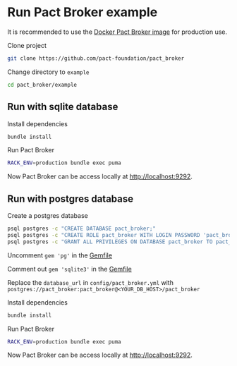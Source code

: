 # Run Pact Broker example

It is recommended to use the [Docker Pact Broker image][docker-pact-broker] for production use.

Clone project

```bash
git clone https://github.com/pact-foundation/pact_broker
```

Change directory to `example`

```bash
cd pact_broker/example
```

## Run with sqlite database

Install dependencies

```bash
bundle install
```

Run Pact Broker

```bash
RACK_ENV=production bundle exec puma
```

Now Pact Broker can be access locally at [http://localhost:9292](http://localhost:9292).

## Run with postgres database

Create a postgres database

```bash
psql postgres -c "CREATE DATABASE pact_broker;"
psql postgres -c "CREATE ROLE pact_broker WITH LOGIN PASSWORD 'pact_broker';"
psql postgres -c "GRANT ALL PRIVILEGES ON DATABASE pact_broker TO pact_broker;"
```

Uncomment `gem 'pg'` in the [Gemfile](Gemfile)

Comment out `gem 'sqlite3'` in the [Gemfile](Gemfile)

Replace the `database_url` in `config/pact_broker.yml` with `postgres://pact_broker:pact_broker@<YOUR_DB_HOST>/pact_broker`

Install dependencies

```bash
bundle install
```

Run Pact Broker

```bash
RACK_ENV=production bundle exec puma
```

Now Pact Broker can be access locally at [http://localhost:9292](http://localhost:9292).

[docker-pact-broker]: https://github.com/pact-foundation/pact-broker-docker
[pact-broker-dir]: https://github.com/pact-foundation/pact-broker-docker/tree/master/pact_broker
